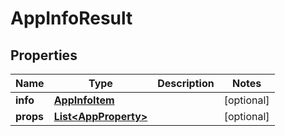 

# AppInfoResult


## Properties

| Name | Type | Description | Notes |
|------------ | ------------- | ------------- | -------------|
|**info** | [**AppInfoItem**](AppInfoItem.md) |  |  [optional] |
|**props** | [**List&lt;AppProperty&gt;**](AppProperty.md) |  |  [optional] |



